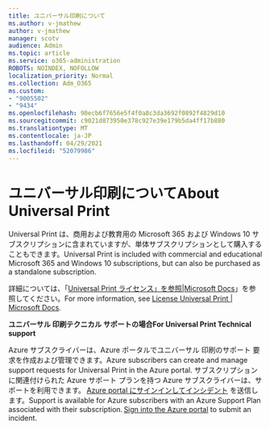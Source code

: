 ```yaml
---
title: ユニバーサル印刷について
ms.author: v-jmathew
author: v-jmathew
manager: scotv
audience: Admin
ms.topic: article
ms.service: o365-administration
ROBOTS: NOINDEX, NOFOLLOW
localization_priority: Normal
ms.collection: Adm_O365
ms.custom:
- "9005502"
- "9434"
ms.openlocfilehash: 90ecb6f7656e5f4f0a8c3da3692f0892f4829d10
ms.sourcegitcommit: c9021d873950e378c927e39e179b5da4ff17b880
ms.translationtype: MT
ms.contentlocale: ja-JP
ms.lasthandoff: 04/29/2021
ms.locfileid: "52079986"
---
```

# <a name="about-universal-print"></a><span data-ttu-id="d6610-102">ユニバーサル印刷について</span><span class="sxs-lookup"><span data-stu-id="d6610-102">About Universal Print</span></span>

<span data-ttu-id="d6610-103">Universal Print は、商用および教育用の Microsoft 365 および Windows 10 サブスクリプションに含まれていますが、単体サブスクリプションとして購入することもできます。</span><span class="sxs-lookup"><span data-stu-id="d6610-103">Universal Print is included with commercial and educational Microsoft 365 and Windows 10 subscriptions, but can also be purchased as a standalone subscription.</span></span>

<span data-ttu-id="d6610-104">詳細については、「[Universal Print ライセンス」を参照|Microsoft Docs](https://docs.microsoft.com/universal-print/fundamentals/universal-print-license)」を参照してください。</span><span class="sxs-lookup"><span data-stu-id="d6610-104">For more information, see [License Universal Print | Microsoft Docs](https://docs.microsoft.com/universal-print/fundamentals/universal-print-license).</span></span>

<span data-ttu-id="d6610-105">**ユニバーサル 印刷テクニカル サポートの場合**</span><span class="sxs-lookup"><span data-stu-id="d6610-105">**For Universal Print Technical support**</span></span>

<span data-ttu-id="d6610-106">Azure サブスクライバーは、Azure ポータルでユニバーサル 印刷のサポート 要求を作成および管理できます。</span><span class="sxs-lookup"><span data-stu-id="d6610-106">Azure subscribers can create and manage support requests for Universal Print in the Azure portal.</span></span> <span data-ttu-id="d6610-107">サブスクリプションに関連付けられた Azure サポート プランを持つ Azure サブスクライバーは、サポートを利用できます。 [Azure portal にサインインしてインシデント](https://ms.portal.azure.com/#blade/Microsoft_Azure_Support/HelpAndSupportBlade/newsupportrequest) を送信します。</span><span class="sxs-lookup"><span data-stu-id="d6610-107">Support is available for Azure subscribers with an Azure Support Plan associated with their subscription. [Sign into the Azure portal](https://ms.portal.azure.com/#blade/Microsoft_Azure_Support/HelpAndSupportBlade/newsupportrequest) to submit an incident.</span></span>